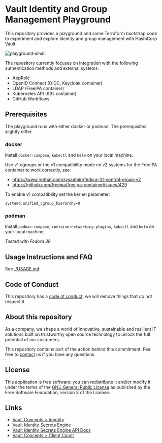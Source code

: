 # Vault Identity and Group Management Playground

This repository provides a playground and some Terraform bootstrap code to experiment and explore identity and group management with HashiCorp Vault.

![playground-small](./img/playground-small.png)

The repository currently focuses on integration with the following authentication methods and external systems:
- AppRole
- OpenID Connect (OIDC, Keycloak container)
- LDAP (FreeIPA container)
- Kubernetes API (K3s container)
- GitHub Workflows

## Prerequisites

The playground runs with either docker or podman. The prerequisites slightly differ.

### docker

Install `docker-compose`, `kubectl` and `helm` on your local machine.

Use v1 cgroups or the v1 compatibility mode on v2 systems for the FreeIPA container to work correctly, see:
* https://www.redhat.com/sysadmin/fedora-31-control-group-v2
* https://github.com/freeipa/freeipa-container/issues/429

To enable v1 compatibility set the kernel parameter:
```
systemd.unified_cgroup_hierarchy=0
```

### podman

Install `podman-compose`, `containernetworking-plugins`, `kubectl` and `helm` on your local machine.


*Tested with Fedora 36*


## Usage Instructions and FAQ

See [./USAGE.md](./USAGE.md)

## Code of Conduct

This repository has a [code of conduct](CODE_OF_CONDUCT.md), we will
remove things that do not respect it.

## About this repository

As a company, we shape a world of innovative, sustainable and resilient IT solutions
built on trustworthy open source technology to unlock the full potential of our customers.

This repository contains part of the action behind this commitment. Feel free to
[contact](https://adfinis.com/en/contact/?pk_campaign=github&pk_kwd=vault)
us if you have any questions.

## License

This application is free software: you can redistribute it and/or modify it under the terms
of the [GNU General Public License](./LICENSE) as published by the Free Software Foundation,
version 3 of the License.

## Links

* [Vault Concepts > Identity](https://www.vaultproject.io/docs/concepts/identity)
* [Vault Identity Secrets Engine](https://www.vaultproject.io/docs/secrets/identity)
* [Vault Identity Secrets Engine API Docs](https://www.vaultproject.io/api-docs/secret/identity)
* [Vault Concepts > Client Count](https://www.vaultproject.io/docs/concepts/client-count)
